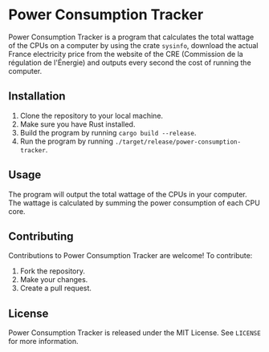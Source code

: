 # Power Consumption Tracker

Power Consumption Tracker is a program that calculates the total wattage of the CPUs on a computer by using the crate `sysinfo`, download the actual France electricity price from the website of the CRE (Commission de la régulation de l'Énergie) and outputs every second the cost of running the computer.

## Installation

1. Clone the repository to your local machine.
2. Make sure you have Rust installed.
3. Build the program by running `cargo build --release`.
4. Run the program by running `./target/release/power-consumption-tracker`.

## Usage

The program will output the total wattage of the CPUs in your computer. The wattage is calculated by summing the power consumption of each CPU core.

## Contributing

Contributions to Power Consumption Tracker are welcome! To contribute:

1. Fork the repository.
2. Make your changes.
3. Create a pull request.

## License

Power Consumption Tracker is released under the MIT License. See `LICENSE` for more information.
